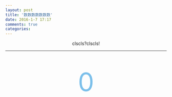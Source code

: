 ```yaml
---
layout: post
title: '数数数数数数数'
date: 2016-1-7 17:17
comments: true
categories: 
---
```


<div align="center">clscls?clscls!</span></p></div>

---


<br>
<br>
<div align="center"><span style="font-size:80px;color:#7bbfea;"   >0</span></p></div>
<br>

<script type="text/javascript" src="http://cdn.mathjax.org/mathjax/latest/MathJax.js?config=default"></script>
<!--more-->


